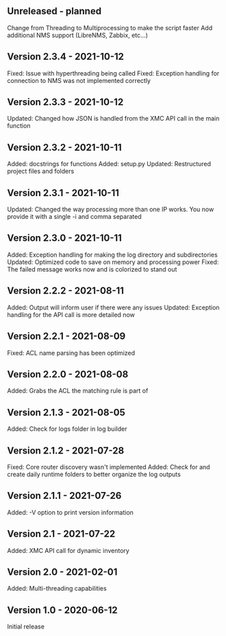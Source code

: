 Unreleased - planned
--------------------
Change from Threading to Multiprocessing to make the script faster
Add additional NMS support (LibreNMS, Zabbix, etc...)


Version 2.3.4 - 2021-10-12
--------------------------
Fixed: Issue with hyperthreading being called
Fixed: Exception handling for connection to NMS was not implemented correctly


Version 2.3.3 - 2021-10-12
--------------------------
Updated: Changed how JSON is handled from the XMC API call in the main function


Version 2.3.2 - 2021-10-11
--------------------------
Added: docstrings for functions
Added: setup.py
Updated: Restructured project files and folders


Version 2.3.1 - 2021-10-11
--------------------------
Updated: Changed the way processing more than one IP works. You now provide it with a single -i and comma separated


Version 2.3.0 - 2021-10-11
--------------------------
Added: Exception handling for making the log directory and subdirectories
Updated: Optimized code to save on memory and processing power
Fixed: The failed message works now and is colorized to stand out


Version 2.2.2 - 2021-08-11
--------------------------
Added: Output will inform user if there were any issues
Updated: Exception handling for the API call is more detailed now


Version 2.2.1 - 2021-08-09
--------------------------
Fixed: ACL name parsing has been optimized


Version 2.2.0 - 2021-08-08
--------------------------
Added: Grabs the ACL the matching rule is part of


Version 2.1.3 - 2021-08-05
--------------------------
Added: Check for logs folder in log builder


Version 2.1.2 - 2021-07-28
--------------------------
Fixed: Core router discovery wasn't implemented
Added: Check for and create daily runtime folders to better organize the log outputs


Version 2.1.1 - 2021-07-26
--------------------------
Added: -V option to print version information


Version 2.1 - 2021-07-22
------------------------
Added: XMC API call for dynamic inventory


Version 2.0 - 2021-02-01
------------------------
Added: Multi-threading capabilities


Version 1.0 - 2020-06-12
------------------------
Initial release